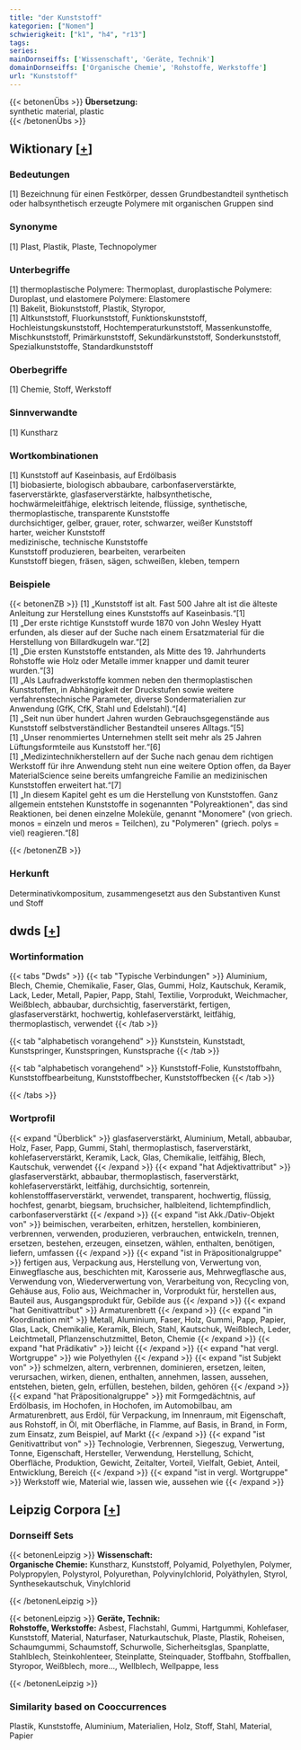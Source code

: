 ```yaml
---
title: "der Kunststoff"
kategorien: ["Nomen"]
schwierigkeit: ["k1", "h4", "r13"]
tags:
series:
mainDornseiffs: ['Wissenschaft', 'Geräte, Technik']
domainDornseiffs: ['Organische Chemie', 'Rohstoffe, Werkstoffe']
url: "Kunststoff"
---
```


{{< betonenÜbs >}}
**Übersetzung:**  
synthetic material, plastic  
{{< /betonenÜbs >}}

## Wiktionary [[+](https://de.wiktionary.org/wiki/Kunststoff)]

### Bedeutungen
[1] Bezeichnung für einen Festkörper, dessen Grundbestandteil synthetisch oder halbsynthetisch erzeugte Polymere mit organischen Gruppen sind  

### Synonyme
[1] Plast, Plastik, Plaste, Technopolymer  

### Unterbegriffe
[1]  thermoplastische Polymere: Thermoplast, duroplastische Polymere: Duroplast, und elastomere Polymere: Elastomere  
[1] Bakelit,  Biokunststoff,  Plastik, Styropor,  
[1] Altkunststoff, Fluorkunststoff, Funktionskunststoff, Hochleistungskunststoff, Hochtemperaturkunststoff, Massenkunstoffe, Mischkunststoff, Primärkunststoff, Sekundärkunststoff, Sonderkunststoff, Spezialkunststoffe, Standardkunststoff  

### Oberbegriffe
[1] Chemie, Stoff, Werkstoff  

### Sinnverwandte
[1] Kunstharz  

### Wortkombinationen
[1] Kunststoff auf Kaseinbasis, auf Erdölbasis  
[1]  biobasierte, biologisch abbaubare, carbonfaserverstärkte, faserverstärkte, glasfaserverstärkte, halbsynthetische, hochwärmeleitfähige, elektrisch leitende, flüssige, synthetische,  thermoplastische, transparente Kunststoffe  
durchsichtiger, gelber, grauer, roter, schwarzer, weißer Kunststoff  
harter, weicher Kunststoff  
medizinische, technische Kunststoffe  
Kunststoff produzieren, bearbeiten, verarbeiten  
Kunststoff biegen, fräsen, sägen, schweißen, kleben, tempern  

### Beispiele
{{< betonenZB >}}
[1] „Kunststoff ist alt. Fast 500 Jahre alt ist die älteste Anleitung zur Herstellung eines Kunststoffs auf Kaseinbasis.“[1]  
[1] „Der erste richtige Kunststoff wurde 1870 von John Wesley Hyatt erfunden, als dieser auf der Suche nach einem Ersatzmaterial für die Herstellung von Billardkugeln war.“[2]  
[1] „Die ersten Kunststoffe entstanden, als Mitte des 19. Jahrhunderts Rohstoffe wie Holz oder Metalle immer knapper und damit teurer wurden.“[3]  
[1] „Als Laufradwerkstoffe kommen neben den thermoplastischen Kunststoffen, in Abhängigkeit der Druckstufen sowie weitere verfahrenstechnische Parameter, diverse Sondermaterialien zur Anwendung (GfK, CfK, Stahl und Edelstahl).“[4]  
[1] „Seit nun über hundert Jahren wurden Gebrauchsgegenstände aus Kunststoff selbstverständlicher Bestandteil unseres Alltags.“[5]  
[1] „Unser renommiertes Unternehmen stellt seit mehr als 25 Jahren Lüftungsformteile aus Kunststoff her.“[6]  
[1] „Medizintechnikherstellern auf der Suche nach genau dem richtigen Werkstoff für ihre Anwendung steht nun eine weitere Option offen, da Bayer MaterialScience seine bereits umfangreiche Familie an medizinischen Kunststoffen erweitert hat.“[7]  
[1] „In diesem Kapitel geht es um die Herstellung von Kunststoffen. Ganz allgemein entstehen Kunststoffe in sogenannten "Polyreaktionen", das sind Reaktionen, bei denen einzelne Moleküle, genannt "Monomere" (von griech. monos = einzeln und meros = Teilchen), zu "Polymeren" (griech. polys = viel) reagieren.“[8]  

{{< /betonenZB >}}
### Herkunft
Determinativkompositum, zusammengesetzt aus den Substantiven Kunst und Stoff  



## dwds [[+](https://www.dwds.de/wb/Kunststoff)]

### Wortinformation
{{< tabs "Dwds" >}}
{{< tab "Typische Verbindungen" >}}
Aluminium, Blech, Chemie, Chemikalie, Faser, Glas, Gummi, Holz, Kautschuk, Keramik, Lack, Leder, Metall, Papier, Papp, Stahl, Textilie, Vorprodukt, Weichmacher, Weißblech, abbaubar, durchsichtig, faserverstärkt, fertigen, glasfaserverstärkt, hochwertig, kohlefaserverstärkt, leitfähig, thermoplastisch, verwendet
{{< /tab >}}

{{< tab "alphabetisch vorangehend" >}}
Kunststein, Kunststadt, Kunstspringer, Kunstspringen, Kunstsprache
{{< /tab >}}

{{< tab "alphabetisch vorangehend" >}}
Kunststoff-Folie, Kunststoffbahn, Kunststoffbearbeitung, Kunststoffbecher, Kunststoffbecken
{{< /tab >}}

{{< /tabs >}}

### Wortprofil
{{< expand "Überblick" >}} glasfaserverstärkt, Aluminium, Metall, abbaubar, Holz, Faser, Papp, Gummi, Stahl, thermoplastisch, faserverstärkt, kohlefaserverstärkt, Keramik, Lack, Glas, Chemikalie, leitfähig, Blech, Kautschuk, verwendet {{< /expand >}}
{{< expand "hat Adjektivattribut" >}} glasfaserverstärkt, abbaubar, thermoplastisch, faserverstärkt, kohlefaserverstärkt, leitfähig, durchsichtig, sortenrein, kohlenstofffaserverstärkt, verwendet, transparent, hochwertig, flüssig, hochfest, genarbt, biegsam, bruchsicher, halbleitend, lichtempfindlich, carbonfaserverstärkt {{< /expand >}}
{{< expand "ist Akk./Dativ-Objekt von" >}} beimischen, verarbeiten, erhitzen, herstellen, kombinieren, verbrennen, verwenden, produzieren, verbrauchen, entwickeln, trennen, ersetzen, bestehen, erzeugen, einsetzen, wählen, enthalten, benötigen, liefern, umfassen {{< /expand >}}
{{< expand "ist in Präpositionalgruppe" >}} fertigen aus, Verpackung aus, Herstellung von, Verwertung von, Einwegflasche aus, beschichten mit, Karosserie aus, Mehrwegflasche aus, Verwendung von, Wiederverwertung von, Verarbeitung von, Recycling von, Gehäuse aus, Folio aus, Weichmacher in, Vorprodukt für, herstellen aus, Bauteil aus, Ausgangsprodukt für, Gebilde aus {{< /expand >}}
{{< expand "hat Genitivattribut" >}} Armaturenbrett {{< /expand >}}
{{< expand "in Koordination mit" >}} Metall, Aluminium, Faser, Holz, Gummi, Papp, Papier, Glas, Lack, Chemikalie, Keramik, Blech, Stahl, Kautschuk, Weißblech, Leder, Leichtmetall, Pflanzenschutzmittel, Beton, Chemie {{< /expand >}}
{{< expand "hat Prädikativ" >}} leicht {{< /expand >}}
{{< expand "hat vergl. Wortgruppe" >}} wie Polyethylen {{< /expand >}}
{{< expand "ist Subjekt von" >}} schmelzen, altern, verbrennen, dominieren, ersetzen, leiten, verursachen, wirken, dienen, enthalten, annehmen, lassen, aussehen, entstehen, bieten, geln, erfüllen, bestehen, bilden, gehören {{< /expand >}}
{{< expand "hat Präpositionalgruppe" >}} mit Formgedächtnis, auf Erdölbasis, im Hochofen, in Hochofen, im Automobilbau, am Armaturenbrett, aus Erdöl, für Verpackung, im Innenraum, mit Eigenschaft, aus Rohstoff, in Öl, mit Oberfläche, in Flamme, auf Basis, in Brand, in Form, zum Einsatz, zum Beispiel, auf Markt {{< /expand >}}
{{< expand "ist Genitivattribut von" >}} Technologie, Verbrennen, Siegeszug, Verwertung, Tonne, Eigenschaft, Hersteller, Verwendung, Herstellung, Schicht, Oberfläche, Produktion, Gewicht, Zeitalter, Vorteil, Vielfalt, Gebiet, Anteil, Entwicklung, Bereich {{< /expand >}}
{{< expand "ist in vergl. Wortgruppe" >}} Werkstoff wie, Material wie, lassen wie, aussehen wie {{< /expand >}}

## Leipzig Corpora [[+](https://corpora.uni-leipzig.de/en/res?word=Kunststoff&corpusId=deu_newscrawl-public_2018)]

### Dornseiff Sets
{{< betonenLeipzig >}}
**Wissenschaft:**  
**Organische Chemie:** Kunstharz, Kunststoff, Polyamid, Polyethylen, Polymer, Polypropylen, Polystyrol, Polyurethan, Polyvinylchlorid, Polyäthylen, Styrol, Synthesekautschuk, Vinylchlorid  

{{< /betonenLeipzig >}}


{{< betonenLeipzig >}}
**Geräte, Technik:**  
**Rohstoffe, Werkstoffe:** Asbest, Flachstahl, Gummi, Hartgummi, Kohlefaser, Kunststoff, Material, Naturfaser, Naturkautschuk, Plaste, Plastik, Roheisen, Schaumgummi, Schaumstoff, Schurwolle, Sicherheitsglas, Spanplatte, Stahlblech, Steinkohlenteer, Steinplatte, Steinquader, Stoffbahn, Stoffballen, Styropor, Weißblech, more..., Wellblech, Wellpappe, less  

{{< /betonenLeipzig >}}

### Similarity based on Cooccurrences
Plastik, Kunststoffe, Aluminium, Materialien, Holz, Stoff, Stahl, Material, Papier

